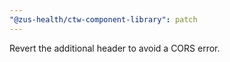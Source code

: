 ```yaml
---
"@zus-health/ctw-component-library": patch
---
```


Revert the additional header to avoid a CORS error.
